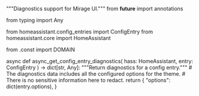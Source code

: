 
"""Diagnostics support for Mirage UI."""
from __future__ import annotations

from typing import Any

from homeassistant.config_entries import ConfigEntry
from homeassistant.core import HomeAssistant

from .const import DOMAIN


async def async_get_config_entry_diagnostics(
    hass: HomeAssistant, entry: ConfigEntry
) -> dict[str, Any]:
    """Return diagnostics for a config entry."""
    # The diagnostics data includes all the configured options for the theme.
    # There is no sensitive information here to redact.
    return {
        "options": dict(entry.options),
    }

